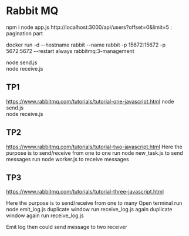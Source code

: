 # Rabbit MQ

npm i 
node app.js
http://localhost:3000/api/users?offset=0&limit=5 : pagination part

docker run -d --hostname rabbit --name rabbit -p 15672:15672 -p 5672:5672 --restart always rabbitmq:3-management

node send.js    
node receive.js 

## TP1

https://www.rabbitmq.com/tutorials/tutorial-one-javascript.html
node send.js   
node receive.js

## TP2

https://www.rabbitmq.com/tutorials/tutorial-two-javascript.html
Here the purpose is to send/receive from one to one
run node new_task.js to send messages
run node worker.js to receive messages


## TP3
https://www.rabbitmq.com/tutorials/tutorial-three-javascript.html

Here the purpose is to send/receive from one to many
Open terminal
run node emit_log.js
duplicate window 
run receive_log.js
  again duplicate window
  again run receive_log.js

Emit log then could send message to two receiver




